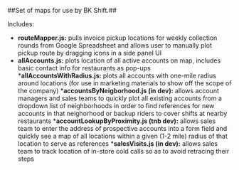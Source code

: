 ##Set of maps for use by BK Shift.##

Includes:

* __routeMapper.js:__ pulls invoice pickup locations for weekly collection rounds from Google Spreadsheet and allows user to manually plot pickup route by dragging icons in a side panel UI
* __allAccounts.js:__ plots location of all active accounts on map, includes basic contact info for restaurants as pop-ups
*__allAccountsWithRadius.js:__ plots all accounts with one-mile radius around locations (for use in marketing materials to show off the scope of the company)
*__accountsByNeigborhood.js (in dev):__ allows account managers and sales teams to quickly plot all existing accounts from a dropdown list of neighborhoods in order to find references for new accounts in that neighorhood or backup riders to cover shifts at nearby restaurants
*__accountLookupByProximity.js (tnb dev):__ allows sales team to enter the address of prospective accounts into a form field and quickly see a map of all locations within a given (1-2 mile) radius of that location to serve as references
*__salesVisits.js (in dev):__ allows sales team to track location of in-store cold calls so as to avoid retracing their steps